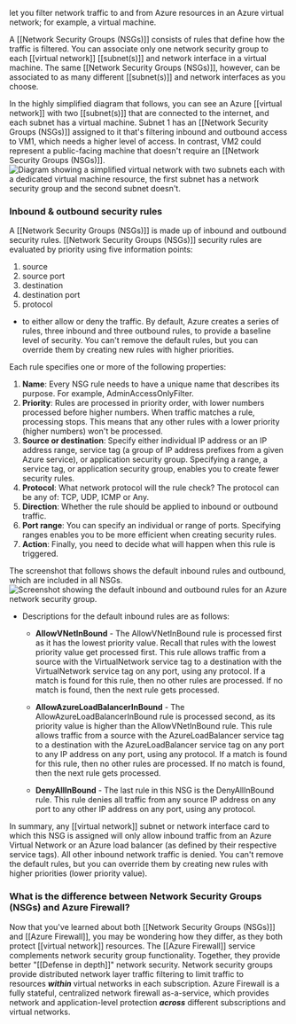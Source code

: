 let you filter network traffic to and from Azure resources in an Azure virtual network; for example, a virtual machine. 

A [[Network Security Groups (NSGs)]] consists of rules that define how the traffic is filtered. You can associate only one network security group to each [[virtual network]] [[subnet(s)]] and network interface in a virtual machine. The same [[Network Security Groups (NSGs)]], however, can be associated to as many different [[subnet(s)]] and network interfaces as you choose.

In the highly simplified diagram that follows, you can see an Azure [[virtual network]] with two [[subnet(s)]] that are connected to the internet, and each subnet has a virtual machine. Subnet 1 has an [[Network Security Groups (NSGs)]] assigned to it that's filtering inbound and outbound access to VM1, which needs a higher level of access. In contrast, VM2 could represent a public-facing machine that doesn't require an [[Network Security Groups (NSGs)]].![Diagram showing a simplified virtual network with two subnets each with a dedicated virtual machine resource, the first subnet has a network security group and the second subnet doesn't.](https://learn.microsoft.com/en-us/training/wwl-sci/describe-basic-security-capabilities-azure/media/2-virtual-network.png)
### Inbound & outbound security rules
A [[Network Security Groups (NSGs)]] is made up of inbound and outbound security rules. [[Network Security Groups (NSGs)]] security rules are evaluated by priority using five information points: 
1. source
2. source port
3. destination
4. destination port
5. protocol 
- to either allow or deny the traffic. 
By default, Azure creates a series of rules, three inbound and three outbound rules, to provide a baseline level of security. You can't remove the default rules, but you can override them by creating new rules with higher priorities.

Each rule specifies one or more of the following properties:
1. **Name**: Every NSG rule needs to have a unique name that describes its purpose. For example, AdminAccessOnlyFilter.
2. **Priority**: Rules are processed in priority order, with lower numbers processed before higher numbers. When traffic matches a rule, processing stops. This means that any other rules with a lower priority (higher numbers) won't be processed.
3. **Source or destination**: Specify either individual IP address or an IP address range, service tag (a group of IP address prefixes from a given Azure service), or application security group. Specifying a range, a service tag, or application security group, enables you to create fewer security rules.
4. **Protocol**: What network protocol will the rule check? The protocol can be any of: TCP, UDP, ICMP or Any.
5. **Direction**: Whether the rule should be applied to inbound or outbound traffic.
6. **Port range**: You can specify an individual or range of ports. Specifying ranges enables you to be more efficient when creating security rules.
7. **Action**: Finally, you need to decide what will happen when this rule is triggered.

The screenshot that follows shows the default inbound rules and outbound, which are included in all NSGs.![Screenshot showing the default inbound and outbound rules for an Azure network security group.](https://learn.microsoft.com/en-us/training/wwl-sci/describe-basic-security-capabilities-azure/media/network-security-group-rules-inline.png)
- Descriptions for the default inbound rules are as follows:
	- **AllowVNetInBound** - The AllowVNetInBound rule is processed first as it has the lowest priority value. Recall that rules with the lowest priority value get processed first. This rule allows traffic from a source with the VirtualNetwork service tag to a destination with the VirtualNetwork service tag on any port, using any protocol. If a match is found for this rule, then no other rules are processed. If no match is found, then the next rule gets processed.
	
	- **AllowAzureLoadBalancerInBound** - The AllowAzureLoadBalancerInBound rule is processed second, as its priority value is higher than the AllowVNetInBound rule. This rule allows traffic from a source with the AzureLoadBalancer service tag to a destination with the AzureLoadBalancer service tag on any port to any IP address on any port, using any protocol. If a match is found for this rule, then no other rules are processed. If no match is found, then the next rule gets processed.
	
	- **DenyAllInBound** - The last rule in this NSG is the DenyAllInBound rule. This rule denies all traffic from any source IP address on any port to any other IP address on any port, using any protocol.
    
In summary, any [[virtual network]] subnet or network interface card to which this NSG is assigned will only allow inbound traffic from an Azure Virtual Network or an Azure load balancer (as defined by their respective service tags). All other inbound network traffic is denied. You can't remove the default rules, but you can override them by creating new rules with higher priorities (lower priority value).
### What is the difference between Network Security Groups (NSGs) and Azure Firewall?
Now that you've learned about both [[Network Security Groups (NSGs)]] and [[Azure Firewall]], you may be wondering how they differ, as they both protect [[virtual network]] resources. The [[Azure Firewall]] service complements network security group functionality. Together, they provide better "[[Defense in depth]]" network security. Network security groups provide distributed network layer traffic filtering to limit traffic to resources _**within**_ virtual networks in each subscription. Azure Firewall is a fully stateful, centralized network firewall as-a-service, which provides network and application-level protection _**across**_ different subscriptions and virtual networks.